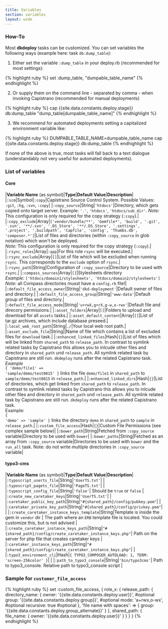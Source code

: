 ```yaml
---
title: Variables
section: variables
layout: wide
---
```


### How-To

Most **dkdeploy** tasks can be customized. You can set variables the following ways (example here: task `db:dump_table`):

1. Either set the variable `:dump_table` in your deploy.rb (recommended for most settings):

{% highlight ruby %}
set :dump_table, "dumpable_table_name"
{% endhighlight %}

2. Or supply them on the command line - separated by comma - when invoking Capistrano (recommended for manual deployments)

{% highlight ruby %}
cap {{site.data.constants.deploy.stage}} db:dump_table "dump_table[dumpable_table_name]"
{% endhighlight %}

3. We recommend for automated deployments setting a capitalized environment variable like:

{% highlight ruby %}
DUMPABLE_TABLE_NAME=dumpable_table_name cap {{site.data.constants.deploy.stage}} db:dump_table
{% endhighlight %}

If none of the above is true, most tasks will fall back to a text dialogue (understandably not very useful for automated deployments).

### List of variables

#### Core


|**Variable Name** (as symbol)|**Type**|**Default Value**|**Description**|
|`:scm`|Symbol|`:copy`|Capistrano Source Control System. Possible Values: `:git`, `:hg`, `:svn`, `:copy`|
|`:copy_source`|String|`'htdocs'`|Directory, which gets copied onto target server. Example: `'.'`, `'htdocs'`, `'htdocs/sub_dir'`. *Note:* This configuration is only required for the copy strategy  (`:copy`).|
|`:copy_exclude`|Array|`['vendor/bundle/**', 'Gemfile*', 'build', '.git', '.svn', '**/.svn', '.DS_Store', '**/.DS_Store', '.settings', '.project', '.buildpath', 'Capfile', 'config', 'Thumbs.db', 'composer.*']`|List of files and directories (within `:copy_source` in glob notation) which won't be deployed.<br/>*Note:* This configuration is only required for the copy strategy (`:copy`).|
|`:rsync_roles`|Array|`:app`|For this role `rsync` will be executed.|
|`:rsync_exclude`|Array|`[]`|List of file which will be excluded when running `rsync`. This corresponds to the `exclude` option of `rsync`.|
|`:rsync_path`|String|Configuration of `:copy_source`|Directory to be used with `rsync`.|
|`:compass_sources`|Array|`[]`|Stylesheets directory<br/>*Example:* `['htdocs/domain1/stylesheets', 'htdocs/domain2/stylesheets']`<br/>*Note:* all Compass directories musst have a `config.rb` file!|
|`:default_file_access_owner`|String|`'dkd-deployment'`|Default owner of files and directory.|
|`:default_file_access_group`|String|`'www-data'`|Default group of files and directory.|
|`:default_file_access_mode`|String|`'u+rwX,g+rX,g-w,o-rwx'`|Default file and direcory permissions.|
|`:asset_folders`|Array|`[]`|Folders to upload and download for all `assets` tasks.|
|`:asset_default_content`|Array|`[]`|List of tar.gz archives, which include database preseed.|
|`:local_web_root_path`|String|`./`|Your local web root path.|
|`:asset_exclude_file`|String||Name of file which contains a list of excluded files for `download` task.|
|`:enhanced_linked_files`|Hash|`{}`|List of files which will be linked from `shared_path` to `release_path`. In contrast to symlink related tasks by Capistrano this allows you to inlcude other files and directory in `shared_path` und `release_path`. All symlink related task by Capistrano are still run. `dkdeploy` runs after the related Capistrano task.<br/>*Example*<br/><code class="ruby">{ 'demo/file1' => 'sample/demo/test0815' }</code> links the file `demo/file1` in `shared_path` to `sample/demo/test0815` in `release_path`.|
|`:enhanced_linked_dirs`|Hash|`{}`|List of directories, which get linked from `shared_path` to `release_path`. In contrast to symlink related tasks by Capistrano this allows you to inlcude other files and directory in `shared_path` und `release_path`. All symlink related task by Capistrano are still run. `dkdeploy` runs after the related Capistrano task.<br/>Example:<br/><code class="ruby">{ 'demo' => 'sample' }</code> links the directory `demo` in `shared_path` to `sample` in `release_path`.|
|`:custom_file_access`|Hash|`{}`|Custom File Permissions (see complex sample below)|
|`:bower_path`|String|Fetched from `:copy_source` variable|Directory to be used with `bower`|
|`:bower_paths`|String|Fetched as an array from `:copy_source` variable|Directories to be used with `bower` and the `run_all` task. Note: do not write multiple directories in `:copy_source` variable|

#### typo3-cms

|**Variable Name** (as symbol)|**Type**|**Default Value**|**Description**|
|`:typoscript_userts_file`|String|`'UserTS.txt'`| |
|`:typoscript_pagets_file`|String|`'PageTS.txt'`| |
|`:typoscript_config_file`|String|`'false'`| Should be `true` or `false` |
|`:create_new_caretaker_keys`|String|`'UserTS.txt'`| |
|`:caretaker_public_key_path`|String|`"#{shared_path}/config/pubkey.pem"`| |
|`:caretaker_private_key_path`|String|`"#{shared_path}/config/privkey.pem"`|  |
|`:create_caretaker_instance_keys_template`|String|Template is inside the gem in `vendor` dir | The path where an `ERB` template file is located. You could customize this, but is not advised |
|`:create_caretaker_instance_keys_path`|String|`"#{shared_path}/config/create_caretaker_instance_keys.php"`| Path on the server for php file that creates caretaker keys |
|`:caretaker_instance_keys_path`|String|`"#{shared_path}/config/create_caretaker_instance_keys.php"`| |
|`:typo3_environment_cli`|Hash|`{ TYPO3_COMPOSER_AUTOLOAD: 1, TERM: 'screen-256color' }`| |
|`:path_to_typo3_console`|String|`'bin/typo3cms'`| Path to typo3_console. Relative path to typo3_console script |


### Sample for `customer_file_access`

{% highlight ruby %}
set :custom_file_access, {
  role_x: {
    release_path: {
      directory_name: {
        owner: '{{site.data.constants.deploy.user}}',  #optional
        group: '{{site.data.constants.deploy.group}}', #optional
        mode: 'a+rwx,o-wx',  #optional
        recursive: true      #optional
      },
      'file name with spaces': => {
        group: '{{site.data.constants.deploy.group_alternate}}'
      }
    },
    shared_path: {
      file_name: {
        owner: '{{site.data.constants.deploy.user}}'
      }
    }
  }
}
{% endhighlight %}
